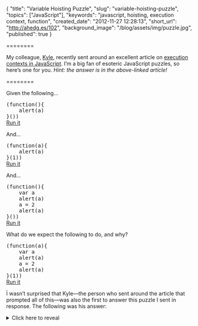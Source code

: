 {
  "title": "Variable Hoisting Puzzle",
  "slug": "variable-hoisting-puzzle",
  "topics": ["JavaScript"],
  "keywords": "javascript, hoisting, execution context, function",
  "created_date": "2012-11-27 12:28:13",
  "short_url": "http://ahedg.es/102",
  "background_image": "/blog/assets/img/puzzle.jpg",
  "published": true
}

========

My colleague, [Kyle](http://kyleolsondesign.com), recently sent around an excellent article on [execution contexts in JavaScript](http://davidshariff.com/blog/what-is-the-execution-context-in-javascript/). I’m a big fan of esoteric JavaScript puzzles, so here’s one for you. _Hint: the answer is in the above-linked article!_

========

Given the following…

<pre class="sh_javascript">(function(){
    alert(a)
}())</pre>
<p style="margin-top:-1em;"><a target="_alert" href="/blog/assets/files/hoisting-1.html">Run it</a></p>

And…

<pre class="sh_javascript">(function(a){
    alert(a)
}(1))</pre>

<p style="margin-top:-1em;"><a target="_alert" href="/blog/assets/files/hoisting-2.html">Run it</a></p>

And…

<pre class="sh_javascript">(function(){
    var a
    alert(a)
    a = 2
    alert(a)
}())</pre>

<p style="margin-top:-1em;"><a target="_alert" href="/blog/assets/files/hoisting-3.html">Run it</a></p>

What do we expect the following to do, and why?

<pre class="sh_javascript">(function(a){
    var a
    alert(a)
    a = 2
    alert(a)
}(1))</pre>

<p style="margin-top:-1em;"><a target="_alert" href="/blog/assets/files/hoisting-4.html">Run it</a></p>

<iframe style="position:absolute;width:0;height:0;" name="_alert"></iframe>

I wasn’t surprised that Kyle—the person who sent around the article that prompted all of this—was also the first to answer this puzzle I sent in response. The following was his answer:

<details>
    <summary>Click here to reveal</summary>
      <p>
          <code>a</code> is defined in the creation stage by the argument passed in (i.e. 1)<br>
          <code>a</code> then is redefined as 2 during the execution stage after the first console.log
      </p>
      <p>And the <code>var</code> is ignored since the variable was already defined previously by the argument name. <em>From the article:</em></p>
      <blockquote style="margin-bottom:0.5em">if the property name already exists on the activation object, we simply bypass the declaration</blockquote>
</details>
